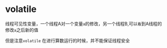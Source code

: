 # volatile

线程可见性变量，一个线程A对一个变量`a`的修改，另一个线程B,可以`看`到A线程的修改`a`之后新的值

但是注意`volatile` 在进行算数运行的时候，并不能保证线程安全
